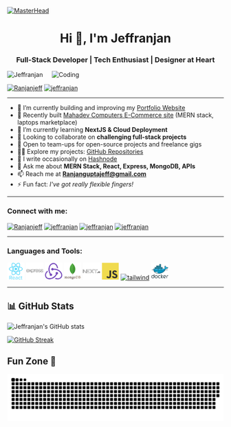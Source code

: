 <!-- Banner Image -->
[![MasterHead](https://repository-images.githubusercontent.com/588181932/e36ec678-7984-4cdd-8e4c-a3932772ff8e)](https://my-portfolio-vert-iota-59.vercel.app)

<h1 align="center">Hi 👋, I'm Jeffranjan</h1>
<h3 align="center">Full-Stack Developer | Tech Enthusiast | Designer at Heart</h3>

<!-- Animated GIF -->
<img align="right" alt="Coding" width="400" src="https://media.tenor.com/rePDfDWO3XoAAAAd/hacking.gif">

<p align="left"> <img src="https://komarev.com/ghpvc/?username=Jeffranjan&label=Profile%20views&color=0e75b6&style=flat" alt="Jeffranjan" /> </p>

<!-- Social Badges -->
<p align="left">
  <a href="https://x.com/Ranjanjeff" target="blank"><img src="https://img.shields.io/twitter/follow/Ranjanjeff?logo=twitter&style=for-the-badge" alt="Ranjanjeff" /></a>
  <a href="https://linkedin.com/in/jeffranjan" target="blank"><img src="https://img.shields.io/badge/linkedin-jeffranjan-blue?logo=linkedin&style=for-the-badge" alt="jeffranjan" /></a>
</p>

---

- 🔭 I’m currently building and improving my [Portfolio Website](https://my-portfolio-vert-iota-59.vercel.app)
- 🛒 Recently built [Mahadev Computers E-Commerce site](https://github.com/Jeffranjan/E-Com-Laptop-Store) (MERN stack, laptops marketplace)
- 🌱 I’m currently learning **NextJS & Cloud Deployment**
- 👯 Looking to collaborate on **challenging full-stack projects**
- 🤝 Open to team-ups for open-source projects and freelance gigs
- 👨‍💻 Explore my projects: [GitHub Repositories](https://github.com/Jeffranjan?tab=repositories)
- 📝 I write occasionally on [Hashnode](https://ranjangupta.hashnode.dev/)
- 💬 Ask me about **MERN Stack, React, Express, MongoDB, APIs**
- 📫 Reach me at **Ranjanguptajeff@gmail.com**
- ⚡ Fun fact: *I've got really flexible fingers!*

---

<h3 align="left">Connect with me:</h3>
<p align="left">
  <a href="https://x.com/Ranjanjeff" target="blank"><img align="center" src="https://raw.githubusercontent.com/rahuldkjain/github-profile-readme-generator/master/src/images/icons/Social/twitter.svg" alt="Ranjanjeff" height="30" width="40" /></a>
  <a href="https://linkedin.com/in/jeffranjan" target="blank"><img align="center" src="https://raw.githubusercontent.com/rahuldkjain/github-profile-readme-generator/master/src/images/icons/Social/linkedin.svg" alt="jeffranjan" height="30" width="40" /></a>
  <a href="https://instagram.com/jeffranjan" target="blank"><img align="center" src="https://raw.githubusercontent.com/rahuldkjain/github-profile-readme-generator/master/src/images/icons/Social/instagram.svg" alt="jeffranjan" height="30" width="40" /></a>
  <a href="https://hashnode.com/@jeffranjan" target="blank"><img align="center" src="https://raw.githubusercontent.com/rahuldkjain/github-profile-readme-generator/master/src/images/icons/Social/hashnode.svg" alt="jeffranjan" height="30" width="40" /></a>
</p>

---

<h3 align="left">Languages and Tools:</h3>
<p align="left">
  <a href="https://reactjs.org/" target="_blank"><img src="https://raw.githubusercontent.com/devicons/devicon/master/icons/react/react-original-wordmark.svg" alt="react" width="40" height="40"/></a>
  <a href="https://expressjs.com/" target="_blank"><img src="https://raw.githubusercontent.com/devicons/devicon/master/icons/express/express-original-wordmark.svg" alt="express" width="40" height="40"/></a>
  <a href="https://redux.js.org/" target="_blank"><img src="https://raw.githubusercontent.com/devicons/devicon/master/icons/redux/redux-original.svg" alt="redux" width="40" height="40"/></a>
  <a href="https://mongodb.com/" target="_blank"><img src="https://raw.githubusercontent.com/devicons/devicon/master/icons/mongodb/mongodb-original-wordmark.svg" alt="mongodb" width="40" height="40"/></a>
  <a href="https://nextjs.org/" target="_blank"><img src="https://raw.githubusercontent.com/devicons/devicon/master/icons/nextjs/nextjs-line-wordmark.svg" alt="nextjs" width="40" height="40"/></a>
  <a href="https://www.javascript.com/" target="_blank"><img src="https://raw.githubusercontent.com/devicons/devicon/master/icons/javascript/javascript-original.svg" alt="javascript" width="40" height="40"/></a>
  <a href="https://tailwindcss.com/" target="_blank"><img src="https://www.vectorlogo.zone/logos/tailwindcss/tailwindcss-icon.svg" alt="tailwind" width="40" height="40"/></a>
  <a href="https://docker.com/" target="_blank"><img src="https://raw.githubusercontent.com/devicons/devicon/master/icons/docker/docker-original-wordmark.svg" alt="docker" width="40" height="40"/></a>
  <!-- Add more as needed -->
</p>

---

## 📊 GitHub Stats

<p align="left">
  <img src="https://github-readme-stats.vercel.app/api?username=Jeffranjan&show_icons=true&theme=radical" alt="Jeffranjan's GitHub stats" height="180" />
</p>

[![GitHub Streak](https://streak-stats.demolab.com?user=Jeffranjan&theme=dark&date_format=j%20M%5B%20Y%5D&mode=weekly)](https://git.io/streak-stats)

<!-- More fun GIFs section (optional) -->
## Fun Zone 🎉
<!-- Contribution Snake Animation -->
<p>
  <img src="https://raw.githubusercontent.com/itsmeshibintmz/itsmeshibintmz/8c4c442a1c6a6c7b963e5d473e5aec52c42b5ea3/github-contribution-grid-snake-sissa.svg#gh" alt="snake gif">
</p>
